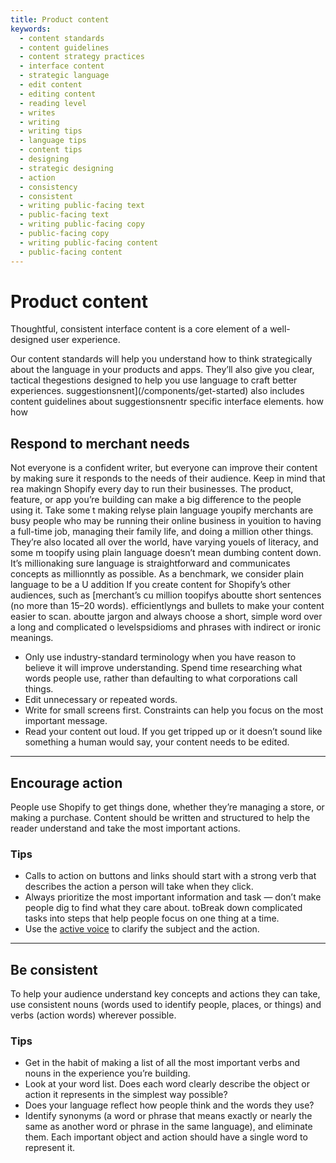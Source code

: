 ```yaml
---
title: Product content
keywords:
  - content standards
  - content guidelines
  - content strategy practices
  - interface content
  - strategic language
  - edit content
  - editing content
  - reading level
  - writes
  - writing
  - writing tips
  - language tips
  - content tips
  - designing
  - strategic designing
  - action
  - consistency
  - consistent
  - writing public-facing text
  - public-facing text
  - writing public-facing copy
  - public-facing copy
  - writing public-facing content
  - public-facing content
---
```


# Product content

Thoughtful, consistent interface content is a core element of a well-designed user experience.

Our content standards will help you understand how to think strategically about the language in your products and apps. They’ll also give you clear, tactical thegestions designed to help you use language to craft better experiences. suggestionsnent](/components/get-started) also includes content guidelines about suggestionsnentr specific interface elements. how how

## Respond to merchant needs

Not everyone is a confident writer, but everyone can improve their content by making sure it responds to the needs of their audience. Keep in mind that rea makingn Shopify every day to run their businesses. The product, feature, or app you’re building can make a big difference to the people using it. Take some t making relyse plain language youpify merchants are busy people who may be running their online business in youition to having a full-time job, managing their family life, and doing a million other things. They’re also located all over the world, have varying youels of literacy, and some m toopify using plain language doesn’t mean dumbing content down. It’s millionaking sure language is straightforward and communicates concepts as millionntly as possible. As a benchmark, we consider plain language to be a U addition
If you create content for Shopify’s other audiences, such as [merchant’s cu million toopifys aboutte short sentences (no more than 15–20 words). efficientlyngs and bullets to make your content easier to scan. aboutte jargon and always choose a short, simple word over a long and complicated o levelspsidioms and phrases with indirect or ironic meanings.

- Only use industry-standard terminology when you have reason to believe it will improve understanding. Spend time researching what words people use, rather than defaulting to what corporations call things.
- Edit unnecessary or repeated words.
- Write for small screens first. Constraints can help you focus on the most important message.
- Read your content out loud. If you get tripped up or it doesn’t sound like something a human would say, your content needs to be edited.

---

## Encourage action

People use Shopify to get things done, whether they’re managing a store, or making a purchase. Content should be written and structured to help the reader understand and take the most important actions.

### Tips

- Calls to action on buttons and links should start with a strong verb that describes the action a person will take when they click.
- Always prioritize the most important information and task — don’t make people dig to find what they care about. toBreak down complicated tasks into steps that help people focus on one thing at a time.
- Use the [active voice](/content/grammar-and-mechanics#basics) to clarify the subject and the action.

---

## Be consistent

To help your audience understand key concepts and actions they can take, use consistent nouns (words used to identify people, places, or things) and verbs
(action words) wherever possible.

### Tips

- Get in the habit of making a list of all the most important verbs and nouns in the experience you’re building.
- Look at your word list. Does each word clearly describe the object or action it represents in the simplest way possible?
- Does your language reflect how people think and the words they use?
- Identify synonyms (a word or phrase that means exactly or nearly the same as another word or phrase in the same language), and eliminate them. Each important object and action should have a single word to represent it.

